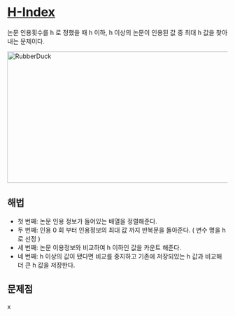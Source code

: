 # [H-Index](https://github.com/malvr00/Java-algorithm/blob/master/programmers/level2/stap41/src/Main.java)

논문 인용횟수를 h 로 정했을 때 h 이하, h 이상의 논문이 인용된 값 중 최대 h 값을 찾아내는 문제이다.<br/>

<img src="https://github.com/malvr00/Java-algorithm/assets/77275513/272c0850-fbb6-4262-a18d-3b2bdcdde38d" width="600px" height="300px"
title="100px" alt="RubberDuck"></img><br/>

## 해법
* 첫 번째: 논문 인용 정보가 들어있는 배열을 정렬해준다.
* 두 번째: 인용 0 회 부터 인용정보의 최대 값 까지 반복문을 돌아준다. ( 변수 명을 h로 선정 )
* 세 번째: 논문 이용정보와 비교하여 h 이하인 값을 카운트 해준다.
* 네 번째: h 이상의 값이 됐다면 비교를 중지하고 기존에 저장되있는 h 값과 비교해 더 큰 h 값을 저장한다.


## 문제점
x